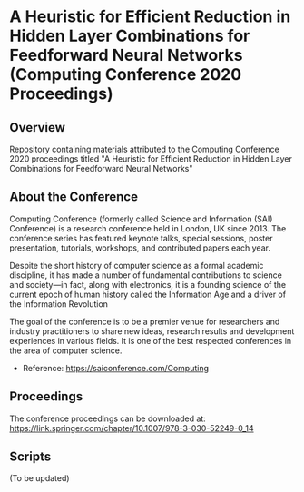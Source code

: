 # A Heuristic for Efficient Reduction in Hidden Layer Combinations for Feedforward Neural Networks (Computing Conference 2020 Proceedings)

## Overview 

Repository containing materials attributed to the Computing Conference 2020 proceedings titled "A Heuristic for Efficient Reduction in Hidden Layer Combinations for Feedforward Neural Networks"

## About the Conference

Computing Conference (formerly called Science and Information (SAI) Conference) is a research conference held in London, UK since 2013. The conference series has featured keynote talks, special sessions, poster presentation, tutorials, workshops, and contributed papers each year.

Despite the short history of computer science as a formal academic discipline, it has made a number of fundamental contributions to science and society—in fact, along with electronics, it is a founding science of the current epoch of human history called the Information Age and a driver of the Information Revolution

The goal of the conference is to be a premier venue for researchers and industry practitioners to share new ideas, research results and development experiences in various fields. It is one of the best respected conferences in the area of computer science.

- Reference: https://saiconference.com/Computing

## Proceedings

The conference proceedings can be downloaded at: https://link.springer.com/chapter/10.1007/978-3-030-52249-0_14


## Scripts

(To be updated)